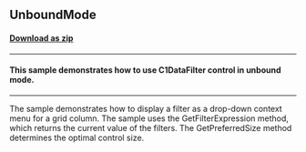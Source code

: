 ## UnboundMode
#### [Download as zip](https://grapecity.github.io/DownGit/#/home?url=https://github.com/GrapeCity/ComponentOne-WinForms-Samples/tree/master/NetFramework\DataFilter\VB\UnboundMode)
____
#### This sample demonstrates how to use C1DataFilter control in unbound mode.
____
The sample demonstrates how to display a filter as a drop-down context menu for a grid column.
The sample uses the GetFilterExpression method, which returns the current value of the filters.
The GetPreferredSize method determines the optimal control size.
